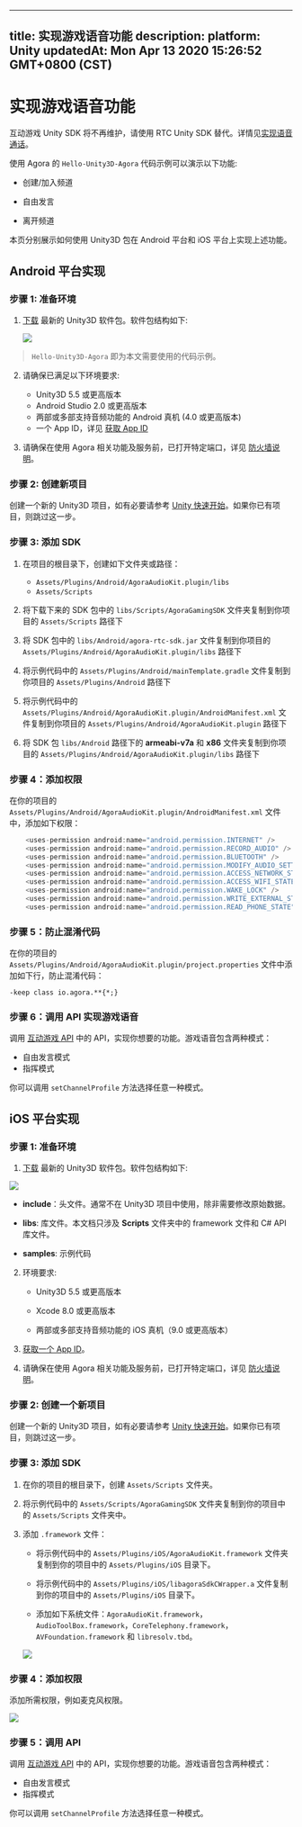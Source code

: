
---
title: 实现游戏语音功能
description: 
platform: Unity
updatedAt: Mon Apr 13 2020 15:26:52 GMT+0800 (CST)
---
# 实现游戏语音功能
<div class="alert note">互动游戏 Unity SDK 将不再维护，请使用 RTC Unity SDK 替代。详情见<a href="https://docs.agora.io/cn/Voice/start_call_audio_unity?platform=Unity">实现语音通话</a >。</div>

使用 Agora 的 `Hello-Unity3D-Agora` 代码示例可以演示以下功能:

-   创建/加入频道

-   自由发言

-   离开频道

本页分别展示如何使用 Unity3D 包在 Android 平台和 iOS 平台上实现上述功能。

## Android 平台实现
### 步骤 1: 准备环境

1.  [下载](https://docs.agora.io/cn/Agora%20Platform/downloads) 最新的 Unity3D 软件包。软件包结构如下:

    ![](https://web-cdn.agora.io/docs-files/1548830935872)

> `Hello-Unity3D-Agora` 即为本文需要使用的代码示例。

2.  请确保已满足以下环境要求:

    -   Unity3D 5.5 或更高版本
    -   Android Studio 2.0 或更高版本
    -   两部或多部支持音频功能的 Android 真机 \(4.0 或更高版本\)
    -   一个 App ID，详见 [获取 App ID](../../cn/Interactive%20Gaming/token.md)

3.  请确保在使用 Agora 相关功能及服务前，已打开特定端口，详见 [防火墙说明](../../cn/Agora%20Platform/firewall.md)。


### 步骤 2: 创建新项目

创建一个新的 Unity3D 项目，如有必要请参考 [Unity 快速开始](https://docs.unity3d.com/2018.2/Documentation/Manual/GettingStarted.html)。如果你已有项目，则跳过这一步。


### 步骤 3: 添加 SDK

1. 在项目的根目录下，创建如下文件夹或路径：

	- `Assets/Plugins/Android/AgoraAudioKit.plugin/libs`
	- `Assets/Scripts`

2. 将下载下来的 SDK 包中的 `libs/Scripts/AgoraGamingSDK` 文件夹复制到你项目的 `Assets/Scripts` 路径下
3. 将 SDK 包中的 `libs/Android/agora-rtc-sdk.jar` 文件复制到你项目的 `Assets/Plugins/Android/AgoraAudioKit.plugin/libs` 路径下
4. 将示例代码中的 `Assets/Plugins/Android/mainTemplate.gradle` 文件复制到你项目的 `Assets/Plugins/Android` 路径下
5. 将示例代码中的 `Assets/Plugins/Android/AgoraAudioKit.plugin/AndroidManifest.xml` 文件复制到你项目的 `Assets/Plugins/Android/AgoraAudioKit.plugin` 路径下
6. 将 SDK 包 `libs/Android` 路径下的 **armeabi-v7a** 和 **x86** 文件夹复制到你项目的 `Assets/Plugins/Android/AgoraAudioKit.plugin/libs` 路径下

### 步骤 4：添加权限

在你的项目的 `Assets/Plugins/Android/AgoraAudioKit.plugin/AndroidManifest.xml` 文件中，添加如下权限：

```C#
    <uses-permission android:name="android.permission.INTERNET" />
    <uses-permission android:name="android.permission.RECORD_AUDIO" />
    <uses-permission android:name="android.permission.BLUETOOTH" />
    <uses-permission android:name="android.permission.MODIFY_AUDIO_SETTINGS" />
    <uses-permission android:name="android.permission.ACCESS_NETWORK_STATE" />
    <uses-permission android:name="android.permission.ACCESS_WIFI_STATE" />
    <uses-permission android:name="android.permission.WAKE_LOCK" />
    <uses-permission android:name="android.permission.WRITE_EXTERNAL_STORAGE" />
    <uses-permission android:name="android.permission.READ_PHONE_STATE" />
```

### 步骤 5：防止混淆代码

在你的项目的 `Assets/Plugins/Android/AgoraAudioKit.plugin/project.properties` 文件中添加如下行，防止混淆代码：

```
-keep class io.agora.**{*;}
```

### 步骤 6：调用 API 实现游戏语音

调用 [互动游戏 API](../../cn/API%20Reference/game_unity.md) 中的 API，实现你想要的功能。游戏语音包含两种模式：

- 自由发言模式
- 指挥模式

你可以调用 `setChannelProfile` 方法选择任意一种模式。

## iOS 平台实现

### 步骤 1: 准备环境

1.  [下载](https://docs.agora.io/cn/Agora%20Platform/downloads) 最新的 Unity3D 软件包。软件包结构如下:

![](https://web-cdn.agora.io/docs-files/1548829843264)

-   **include**：头文件。通常不在 Unity3D 项目中使用，除非需要修改原始数据。

-   **libs**: 库文件。本文档只涉及 **Scripts** 文件夹中的 framework 文件和 C\# API 库文件。

-   **samples**: 示例代码

2.  环境要求:

    -   Unity3D 5.5 或更高版本

    -   Xcode 8.0 或更高版本

    -   两部或多部支持音频功能的 iOS 真机（9.0 或更高版本）

3. [获取一个 App ID](../../cn/Interactive%20Gaming/token.md)。

4. 请确保在使用 Agora 相关功能及服务前，已打开特定端口，详见 [防火墙说明](../../cn/Agora%20Platform/firewall.md)。


### 步骤 2: 创建一个新项目

创建一个新的 Unity3D 项目，如有必要请参考 [Unity 快速开始](https://docs.unity3d.com/2018.2/Documentation/Manual/GettingStarted.html)。如果你已有项目，则跳过这一步。


### 步骤 3: 添加 SDK

1.  在你的项目的根目录下，创建 `Assets/Scripts` 文件夹。

2.  将示例代码中的 `Assets/Scripts/AgoraGamingSDK` 文件夹复制到你的项目中的 `Assets/Scripts` 文件夹中。

3.  添加 `.framework` 文件：

    -   将示例代码中的 `Assets/Plugins/iOS/AgoraAudioKit.framework` 文件夹复制到你的项目中的 `Assets/Plugins/iOS` 目录下。

    -   将示例代码中的 `Assets/Plugins/iOS/libagoraSdkCWrapper.a` 文件复制到你的项目中的 `Assets/Plugins/iOS` 目录下。

    -   添加如下系统文件：`AgoraAudioKit.framework`，`AudioToolBox.framework`，`CoreTelephony.framework`，`AVFoundation.framework` 和 `libresolv.tbd`。

    ![](https://web-cdn.agora.io/docs-files/1543568568723)

### 步骤 4：添加权限

添加所需权限，例如麦克风权限。

![](https://web-cdn.agora.io/docs-files/1543568604885)


### 步骤 5：调用 API

调用 [互动游戏 API](../../cn/API%20Reference/game_unity.md) 中的 API，实现你想要的功能。游戏语音包含两种模式：

- 自由发言模式
- 指挥模式

你可以调用 `setChannelProfile` 方法选择任意一种模式。





